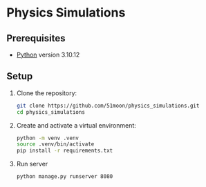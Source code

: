 # Physics Simulations

## Prerequisites

- [Python](https://www.python.org/) version 3.10.12

## Setup

1. Clone the repository:
   ```sh
   git clone https://github.com/51moon/physics_simulations.git
   cd physics_simulations
   ```

2. Create and activate a virtual environment:
   ```sh
   python -m venv .venv
   source .venv/bin/activate
   pip install -r requirements.txt
   ```

3. Run server
   ```sh
   python manage.py runserver 8080
   ```